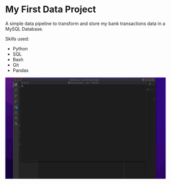 <h1>My First Data Project</h1>

A simple data pipeline to transform and store my bank transactions data in a MySQL Database.

Skills used:
- Python
- SQL
- Bash
- Git
- Pandas

<img src='result.gif'>